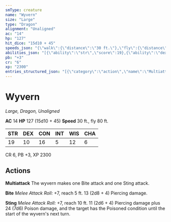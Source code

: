 ```yaml
---
smType: creature
name: "Wyvern"
size: "Large"
type: "Dragon"
alignment: "Unaligned"
ac: "14"
hp: "127"
hit_dice: "15d10 + 45"
speeds_json: "{\"walk\":{\"distance\":\"30 ft.\"},\"fly\":{\"distance\":\"80 ft.\"}}"
abilities_json: "[{\"ability\":\"str\",\"score\":19},{\"ability\":\"dex\",\"score\":10},{\"ability\":\"con\",\"score\":16},{\"ability\":\"int\",\"score\":5},{\"ability\":\"wis\",\"score\":12},{\"ability\":\"cha\",\"score\":6}]"
pb: "+3"
cr: "6"
xp: "2300"
entries_structured_json: "[{\"category\":\"action\",\"name\":\"Multiattack\",\"text\":\"The wyvern makes one Bite attack and one Sting attack.\"},{\"category\":\"action\",\"name\":\"Bite\",\"text\":\"*Melee Attack Roll:* +7, reach 5 ft. 13 (2d8 + 4) Piercing damage.\"},{\"category\":\"action\",\"name\":\"Sting\",\"text\":\"*Melee Attack Roll:* +7, reach 10 ft. 11 (2d6 + 4) Piercing damage plus 24 (7d6) Poison damage, and the target has the Poisoned condition until the start of the wyvern's next turn.\"}]"
---
```


# Wyvern
*Large, Dragon, Unaligned*

**AC** 14
**HP** 127 (15d10 + 45)
**Speed** 30 ft., fly 80 ft.

| STR | DEX | CON | INT | WIS | CHA |
| --- | --- | --- | --- | --- | --- |
| 19 | 10 | 16 | 5 | 12 | 6 |

CR 6, PB +3, XP 2300

## Actions

**Multiattack**
The wyvern makes one Bite attack and one Sting attack.

**Bite**
*Melee Attack Roll:* +7, reach 5 ft. 13 (2d8 + 4) Piercing damage.

**Sting**
*Melee Attack Roll:* +7, reach 10 ft. 11 (2d6 + 4) Piercing damage plus 24 (7d6) Poison damage, and the target has the Poisoned condition until the start of the wyvern's next turn.
